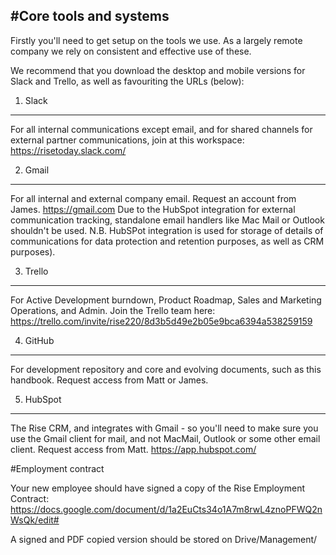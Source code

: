 #Core tools and systems
---

Firstly you'll need to get setup on the tools we use. As a largely remote company we rely on consistent and effective use of these.

We recommend that you download the desktop and mobile versions for Slack and Trello, as well as favouriting the URLs (below):

1. Slack
---
For all internal communications except email, and for shared channels for external partner communications, join at this workspace: https://risetoday.slack.com/

2. Gmail
---
For all internal and external company email. Request an account from James. https://gmail.com 
Due to the HubSpot integration for external communication tracking, standalone email handlers like Mac Mail or Outlook shouldn't be used.
N.B. HubSPot integration is used for storage of details of communications for data protection and retention purposes, as well as CRM purposes).

3. Trello
---
For Active Development burndown, Product Roadmap, Sales and Marketing Operations, and Admin. Join the Trello team here: https://trello.com/invite/rise220/8d3b5d49e2b05e9bca6394a538259159

4. GitHub
---
For development repository and core and evolving documents, such as this handbook. Request access from Matt or James.

5. HubSpot
---
The Rise CRM, and integrates with Gmail - so you'll need to make sure you use the Gmail client for mail, and not MacMail, Outlook or some other email client. Request access from Matt. https://app.hubspot.com/

#Employment contract

Your new employee should have signed a copy of the Rise Employment Contract:
https://docs.google.com/document/d/1a2EuCts34o1A7m8rwL4znoPFWQ2nWsQk/edit#

A signed and PDF copied version should be stored on Drive/Management/


